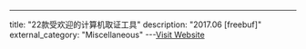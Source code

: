 ---
title: "22款受欢迎的计算机取证工具"
description: "2017.06 [freebuf]"
external_category: "Miscellaneous"
---[Visit Website](http://www.freebuf.com/sectool/136921.html)

